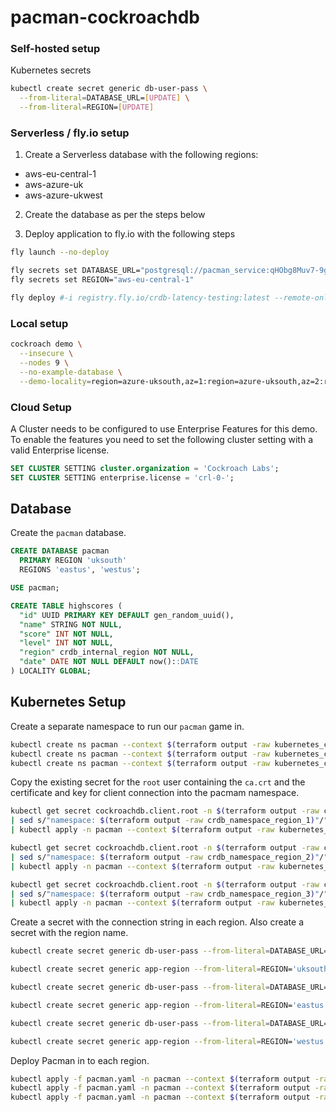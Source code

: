 # pacman-cockroachdb

### Self-hosted setup

Kubernetes secrets

``` sh
kubectl create secret generic db-user-pass \
  --from-literal=DATABASE_URL=[UPDATE] \
  --from-literal=REGION=[UPDATE]
```

### Serverless / fly.io setup

1. Create a Serverless database with the following regions:

* aws-eu-central-1
* aws-azure-uk
* aws-azure-ukwest

2. Create the database as per the steps below

3. Deploy application to fly.io with the following steps

``` sh
fly launch --no-deploy

fly secrets set DATABASE_URL="postgresql://pacman_service:qHObg8Muv7-9gwUDQEX97w@pacman-853.j77.cockroachlabs.cloud:26257/defaultdb?sslmode=verify-full"
fly secrets set REGION="aws-eu-central-1"

fly deploy #-i registry.fly.io/crdb-latency-testing:latest --remote-only
```

### Local setup

``` sh
cockroach demo \
  --insecure \
  --nodes 9 \
  --no-example-database \
  --demo-locality=region=azure-uksouth,az=1:region=azure-uksouth,az=2:region=azure-uksouth,az=3:region=azure-ukwest,az=1:region=azure-ukwest,az=2:region=azure-ukwest,az=3:region=azure-northeurope,az=1:region=azure-northeurope,az=2:region=azure-northeurope,az=3
```

### Cloud Setup

A Cluster needs to be configured to use Enterprise Features for this demo. To enable the features you need to set the following cluster setting with a valid Enterprise license.

```sql
SET CLUSTER SETTING cluster.organization = 'Cockroach Labs';
SET CLUSTER SETTING enterprise.license = 'crl-0-';
```

## Database

Create the `pacman` database.

``` sql
CREATE DATABASE pacman
  PRIMARY REGION 'uksouth'
  REGIONS 'eastus', 'westus';

USE pacman;

CREATE TABLE highscores (
  "id" UUID PRIMARY KEY DEFAULT gen_random_uuid(),
  "name" STRING NOT NULL,
  "score" INT NOT NULL,
  "level" INT NOT NULL,
  "region" crdb_internal_region NOT NULL,
  "date" DATE NOT NULL DEFAULT now()::DATE
) LOCALITY GLOBAL;
```

## Kubernetes Setup

Create a separate namespace to run our `pacman` game in.

```sh
kubectl create ns pacman --context $(terraform output -raw kubernetes_cluster_name_region_1)
kubectl create ns pacman --context $(terraform output -raw kubernetes_cluster_name_region_2)
kubectl create ns pacman --context $(terraform output -raw kubernetes_cluster_name_region_3)
```
Copy the existing secret for the `root` user containing the `ca.crt` and the certificate and key for client connection into the pacmam namespace.

```sh
kubectl get secret cockroachdb.client.root -n $(terraform output -raw crdb_namespace_region_1) --context $(terraform output -raw kubernetes_cluster_name_region_1) -o yaml \
| sed s/"namespace: $(terraform output -raw crdb_namespace_region_1)"/"namespace: pacman"/\
| kubectl apply -n pacman --context $(terraform output -raw kubernetes_cluster_name_region_1) -f -

kubectl get secret cockroachdb.client.root -n $(terraform output -raw crdb_namespace_region_2) --context $(terraform output -raw kubernetes_cluster_name_region_2) -o yaml \
| sed s/"namespace: $(terraform output -raw crdb_namespace_region_2)"/"namespace: pacman"/\
| kubectl apply -n pacman --context $(terraform output -raw kubernetes_cluster_name_region_2) -f -

kubectl get secret cockroachdb.client.root -n $(terraform output -raw crdb_namespace_region_3) --context $(terraform output -raw kubernetes_cluster_name_region_3) -o yaml \
| sed s/"namespace: $(terraform output -raw crdb_namespace_region_3)"/"namespace: pacman"/\
| kubectl apply -n pacman --context $(terraform output -raw kubernetes_cluster_name_region_3) -f -
```

Create a secret with the connection string in each region. Also create a secret with the region name.

```sh
kubectl create secret generic db-user-pass --from-literal=DATABASE_URL='postgres://root@cockroachdb-public.uksouth.svc.cluster.local:26257/pacman?sslmode=verify-full&sslrootcert=/cockroach/ca.crt&sslcert=/cockroach/client.root.crt&sslkey=/cockroach/client.root.key' -n pacman --context $(terraform output -raw kubernetes_cluster_name_region_1)

kubectl create secret generic app-region --from-literal=REGION='uksouth' -n pacman --context $(terraform output -raw kubernetes_cluster_name_region_1)

kubectl create secret generic db-user-pass --from-literal=DATABASE_URL='postgres://root@cockroachdb-public.eastus.svc.cluster.local:26257/pacman?sslmode=verify-full&sslrootcert=/cockroach/ca.crt&sslcert=/cockroach/client.root.crt&sslkey=/cockroach/client.root.key'  -n pacman --context $(terraform output -raw kubernetes_cluster_name_region_2)

kubectl create secret generic app-region --from-literal=REGION='eastus' -n pacman --context $(terraform output -raw kubernetes_cluster_name_region_2)

kubectl create secret generic db-user-pass --from-literal=DATABASE_URL='postgres://root@cockroachdb-public.westus.svc.cluster.local:26257/pacman?sslmode=verify-full&sslrootcert=/cockroach/ca.crt&sslcert=/cockroach/client.root.crt&sslkey=/cockroach/client.root.key'  -n pacman --context $(terraform output -raw kubernetes_cluster_name_region_3)

kubectl create secret generic app-region --from-literal=REGION='westus' -n pacman --context $(terraform output -raw kubernetes_cluster_name_region_3)
```

Deploy Pacman in to each region.

```sh
kubectl apply -f pacman.yaml -n pacman --context $(terraform output -raw kubernetes_cluster_name_region_1)
kubectl apply -f pacman.yaml -n pacman --context $(terraform output -raw kubernetes_cluster_name_region_2)
kubectl apply -f pacman.yaml -n pacman --context $(terraform output -raw kubernetes_cluster_name_region_3)
```